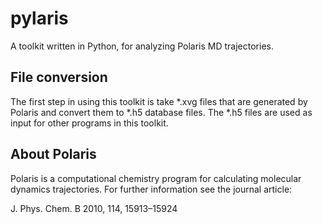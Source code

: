 pylaris
=======

A toolkit written in Python, for analyzing Polaris MD trajectories.

## File conversion ##
The first step in using this toolkit is take \*.xvg files that are generated by Polaris and convert them to \*.h5 database files. The \*.h5 files are used as input for other programs in this toolkit.

## About Polaris ##
Polaris is a computational chemistry program for calculating molecular dynamics trajectories. For further information see the journal article:

J. Phys. Chem. B 2010, 114, 15913–15924


